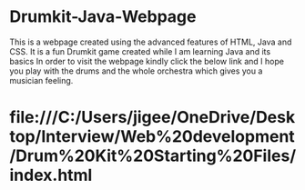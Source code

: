 # Drumkit-Java-Webpage
This is a webpage created using the advanced features of HTML, Java and CSS. It is a fun Drumkit game created while I am learning Java and its basics 
In order to visit the webpage kindly click the below link and I hope you play with the drums and the whole orchestra which gives you a musician feeling.
 # file:///C:/Users/jigee/OneDrive/Desktop/Interview/Web%20development/Drum%20Kit%20Starting%20Files/index.html

